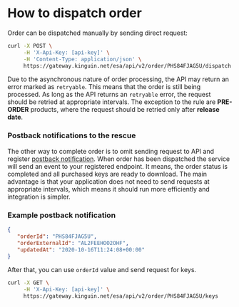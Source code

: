 # How to dispatch order

Order can be dispatched manually by sending direct request:

```bash
curl -X POST \
     -H 'X-Api-Key: [api-key]' \
     -H 'Content-Type: application/json' \
     https://gateway.kinguin.net/esa/api/v2/order/PHS84FJAG5U/dispatch
```

Due to the asynchronous nature of order processing, the API may return an error marked as `retryable`. 
This means that the order is still being processed. 
As long as the API returns an `retryable` error, the request should be retried at appropriate intervals.
The exception to the rule are **PRE-ORDER** products, where the request should be retried only after **release date**.

### Postback notifications to the rescue

The other way to complete order is to omit sending request to API and register [postback notification](Postback.md). 
When order has been dispatched the service will send an event to your registered endpoint. 
It means, the order status is completed and all purchased keys are ready to download.
The main advantage is that your application does not need to send requests at appropriate intervals, which means it should run more efficiently and integration is simpler.

### Example postback notification

```json
{
   "orderId": "PHS84FJAG5U",
   "orderExternalId": "AL2FEEHOO2OHF",
   "updatedAt": "2020-10-16T11:24:08+00:00"
}
```

After that, you can use `orderId` value and send request for keys.

```bash
curl -X GET \
     -H 'X-Api-Key: [api-key]' \
     https://gateway.kinguin.net/esa/api/v2/order/PHS84FJAG5U/keys
```
